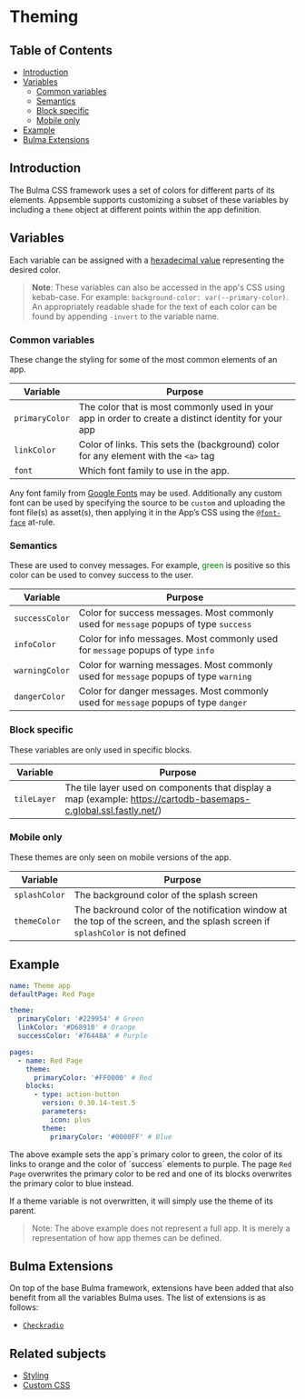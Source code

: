 # Theming

## Table of Contents

- [Introduction](#introduction)
- [Variables](#variables)
  - [Common variables](#common-variables)
  - [Semantics](#semantics)
  - [Block specific](#block-specific)
  - [Mobile only](#mobile-only)
- [Example](#example)
- [Bulma Extensions](#bulma-extensions)

## Introduction

The Bulma CSS framework uses a set of colors for different parts of its elements. Appsemble supports
customizing a subset of these variables by including a `theme` object at different points within the
app definition.

## Variables

Each variable can be assigned with a [hexadecimal value][hex] representing the desired color.

> **Note**: These variables can also be accessed in the app's CSS using kebab-case. For example:
> `background-color: var(--primary-color)`. An appropriately readable shade for the text of each
> color can be found by appending `-invert` to the variable name.

### Common variables

These change the styling for some of the most common elements of an app.

| Variable       | Purpose                                                                                              |
| -------------- | ---------------------------------------------------------------------------------------------------- |
| `primaryColor` | The color that is most commonly used in your app in order to create a distinct identity for your app |
| `linkColor`    | Color of links. This sets the (background) color for any element with the `<a>` tag                  |
| `font`         | Which font family to use in the app.                                                                 |

Any font family from [Google Fonts][google-fonts] may be used. Additionally any custom font can be
used by specifying the source to be `custom` and uploading the font file(s) as asset(s), then
applying it in the App’s CSS using the [`@font-face`][font-face] at-rule.

### Semantics

These are used to convey messages. For example, <span style="color:green">green</span> is positive
so this color can be used to convey success to the user.

| Variable       | Purpose                                                                               |
| -------------- | ------------------------------------------------------------------------------------- |
| `successColor` | Color for success messages. Most commonly used for `message` popups of type `success` |
| `infoColor`    | Color for info messages. Most commonly used for `message` popups of type `info`       |
| `warningColor` | Color for warning messages. Most commonly used for `message` popups of type `warning` |
| `dangerColor`  | Color for danger messages. Most commonly used for `message` popups of type `danger`   |

### Block specific

These variables are only used in specific blocks.

| Variable    | Purpose                                                                                                           |
| ----------- | ----------------------------------------------------------------------------------------------------------------- |
| `tileLayer` | The tile layer used on components that display a map (example: https://cartodb-basemaps-c.global.ssl.fastly.net/) |

### Mobile only

These themes are only seen on mobile versions of the app.

| Variable      | Purpose                                                                                                                        |
| ------------- | ------------------------------------------------------------------------------------------------------------------------------ |
| `splashColor` | The background color of the splash screen                                                                                      |
| `themeColor`  | The backround color of the notification window at the top of the screen, and the splash screen if `splashColor` is not defined |

## Example

```yaml copy validate
name: Theme app
defaultPage: Red Page

theme:
  primaryColor: '#229954' # Green
  linkColor: '#D68910' # Orange
  successColor: '#76448A' # Purple

pages:
  - name: Red Page
    theme:
      primaryColor: '#FF0000' # Red
    blocks:
      - type: action-button
        version: 0.30.14-test.5
        parameters:
          icon: plus
        theme:
          primaryColor: '#0000FF' # Blue
```

The above example sets the app´s primary color to green, the color of its links to orange and the
color of ´success´ elements to purple. The page `Red Page` overwrites the primary color to be red
and one of its blocks overwrites the primary color to blue instead.

If a theme variable is not overwritten, it will simply use the theme of its parent.

> Note: The above example does not represent a full app. It is merely a representation of how app
> themes can be defined.

## Bulma Extensions

On top of the base Bulma framework, extensions have been added that also benefit from all the
variables Bulma uses. The list of extensions is as follows:

- [`Checkradio`](https://wikiki.github.io/form/checkradio/)

[hex]: https://htmlcolorcodes.com/
[google-fonts]: https://fonts.google.com
[font-face]: https://developer.mozilla.org/en-US/docs/Web/CSS/@font-face

## Related subjects

- [Styling](../app/styling.md)
- [Custom CSS](custom-css.md)
